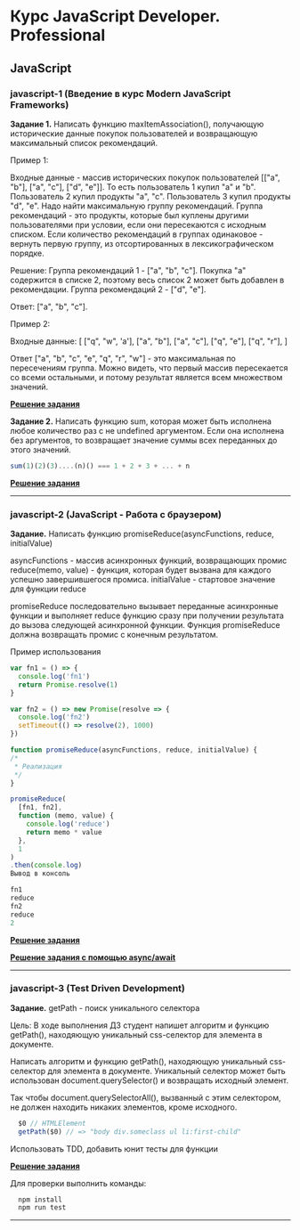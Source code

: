 # Курс JavaScript Developer. Professional

## JavaScript

### javascript-1 (Введение в курс Modern JavaScript Frameworks)

**Задание 1.**
Написать функцию maxItemAssociation(), получающую исторические данные покупок пользователей и возвращающую максимальный список рекомендаций.

Пример 1:

Входные данные - массив исторических покупок пользователей [["a", "b"], ["a", "c"], ["d", "e"]]. То есть пользователь 1 купил "a" и "b". Пользователь 2 купил продукты "a", "c". Пользователь 3 купил продукты "d", "e".
Надо найти максимальную группу рекомендаций. Группа рекомендаций - это продукты, которые был куплены другими пользователями при условии, если они пересекаются с исходным списком.
Если количество рекомендаций в группах одинаковое - вернуть первую группу, из отсортированных в лексикографическом порядке.

Решение:
Группа рекомендаций 1 - ["a", "b", "c"]. Покупка "a" содержится в списке 2, поэтому весь список 2 может быть добавлен в рекомендации. 
Группа рекомендаций 2 - ["d", "e"].

Ответ: ["a", "b", "c"].

Пример 2: 

Входные данные: [
  ["q", "w", 'a'],
  ["a", "b"],
  ["a", "c"],
  ["q", "e"],
  ["q", "r"],
]

Ответ ["a", "b", "c", "e", "q", "r", "w"] - это максимальная по пересечениям группа. Можно видеть, что первый массив пересекается со всеми остальными, и потому результат является всем множеством значений. 

[**Решение задания**](/javascript/javascript-1/task-1.js)

**Задание 2.**
Написать функцию sum, которая может быть исполнена любое количество раз с не undefined аргументом. 
Если она исполнена без аргументов, то возвращает значение суммы всех переданных до этого значений. 
```javascript
sum(1)(2)(3)....(n)() === 1 + 2 + 3 + ... + n
```
[**Решение задания**](/javascript/javascript-1/task-2.js)
***

### javascript-2 (JavaScript - Работа с браузером)

**Задание.**
Написать функцию promiseReduce(asyncFunctions, reduce, initialValue)

asyncFunctions - массив асинхронных функций, возвращающих промис
reduce(memo, value) - функция, которая будет вызвана для каждого успешно завершившегося промиса.
initialValue - стартовое значение для функции reduce

promiseReduce последовательно вызывает переданные асинхронные функции
и выполняет reduce функцию сразу при получении результата до вызова следующей асинхронной функции. Функция promiseReduce должна возвращать промис с конечным результатом.

Пример использования
```javascript
var fn1 = () => {
  console.log('fn1')
  return Promise.resolve(1)
}

var fn2 = () => new Promise(resolve => {
  console.log('fn2')
  setTimeout(() => resolve(2), 1000)
})

function promiseReduce(asyncFunctions, reduce, initialValue) { 
/*  
 * Реализация
 */
}

promiseReduce(
  [fn1, fn2], 
  function (memo, value) {
    console.log('reduce')
    return memo * value
  }, 
  1
)
.then(console.log) 
Вывод в консоль

fn1
reduce
fn2
reduce
2
```
[**Решение задания**](/javascript/javascript-2/promiseReduce.js)

[**Решение задания с помощью async/await**](/javascript/javascript-2/promiseReduce_async_await.js)
***

### javascript-3 (Test Driven Development)

**Задание.**
getPath - поиск уникального селектора

Цель:
В ходе выполнения ДЗ студент напишет алгоритм и функцию getPath(), находяющую уникальный css-селектор для элемента в документе.

Написать алгоритм и функцию getPath(), находяющую уникальный css-селектор для элемента в документе.
Уникальный селектор может быть использован document.querySelector() и возвращать исходный элемент. 

Так чтобы document.querySelectorAll(), вызванный с этим селектором, не должен находить никаких элементов, кроме исходного.
```javascript
  $0 // HTMLElement
  getPath($0) // => "body div.someclass ul li:first-child"
  ```
Использовать TDD, добавить юнит тесты для функции 

[**Решение задания**](/javascript/javascript-3)

Для проверки выполнить команды:
```javascript
  npm install
  npm run test
```
***